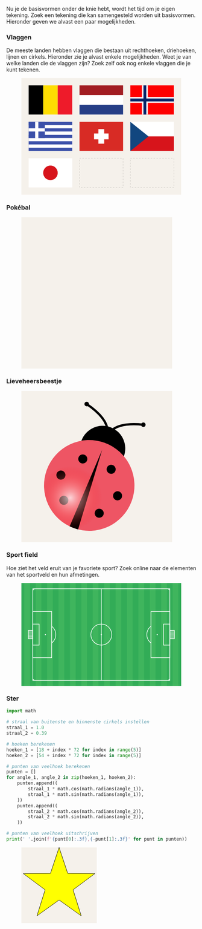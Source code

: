 Nu je de basisvormen onder de knie hebt, wordt het tijd om je eigen tekening. Zoek een tekening die kan samengesteld worden uit basisvormen. Hieronder geven we alvast een paar mogelijkheden.

### Vlaggen

De meeste landen hebben vlaggen die bestaan uit rechthoeken, driehoeken, lijnen en cirkels. Hieronder zie je alvast enkele mogelijkheden. Weet je van welke landen die de vlaggen zijn? Zoek zelf ook nog enkele vlaggen die je kunt tekenen.

<figure>
<svg id="vlaggen" width="550px" height="400px" viewBox="0 0 1100 800">

  <rect x="0" y="0" width="1100" height="800" fill="#F5F1EB" />

  <g id="belgium" transform="translate(50,50)" >
    <rect x="0" y="0" width="100" height="200" fill="black" />
    <rect x="100" y="0" width="100" height="200" fill="#fedd02" />
    <rect x="200" y="0" width="100" height="200" fill="#ee1b2a" />
  </g>

  <g id="netherlands" transform="translate(400,50)" >
    <rect x="0" y="0" width="300" height="200" fill="white" />
    <rect x="0" y="0" width="300" height="66.66" fill="#a21d22" />
    <rect x="0" y="133.333" width="300" height="66.66" fill="#263e86" />
  </g>

  <g id="norway" transform="translate(750,50)" >
    <rect x="0" y="0" width="300" height="200" fill="#fe0000" />
    <line x1="0" y1="100" x2="300" y2="100" stroke="white" stroke-width="40"/>
    <line x1="100" y1="0" x2="100" y2="200" stroke="white" stroke-width="40"/>
    <line x1="0" y1="100" x2="300" y2="100" stroke="#042568" stroke-width="20"/>
    <line x1="100" y1="0" x2="100" y2="200" stroke="#042568" stroke-width="20"/>
  </g>

  <g id="greece" transform="translate(50,300)" >
    <rect x="0" y="0" width="300" height="200" fill="#3b50a9" />
    <line x1="150" y1="0" x2="150" y2="200" stroke="white" stroke-width="300" stroke-dasharray="22.222 22.222" stroke-dashoffset="22.22" />
    <rect x="0" y="0" width="111.111" height="111.111" fill="#3b50a9" />
    <line x1="0" y1="55.555" x2="111.111" y2="55.555" stroke="white" stroke-width="22.222" />
    <line x1="55.555" y1="0" x2="55.555" y2="112.111" stroke="white" stroke-width="22.222" />
  </g>

  <g id="switzerland" transform="translate(400,300)" >
    <rect x="0" y="0" width="300" height="200" fill="#d82b25" />
    <line x1="100" y1="100" x2="200" y2="100" stroke="white" stroke-width="40"/>
    <line x1="150" y1="50" x2="150" y2="150" stroke="white" stroke-width="40" />
  </g>

  <g id="czechia" transform="translate(750,300)" >
    <rect x="0" y="0" width="300" height="100" fill="white" />
    <rect x="0" y="100" width="300" height="100" fill="#d7141b" />
    <polygon points="0,0, 125,100, 0,200" stroke="none" fill="#11467f" />
  </g>

  <g id="japan" transform="translate(50,550)" >
    <rect x="0" y="0" width="300" height="200" fill="white" />
    <circle cx="150" cy="100" r="50" fill="#d7141b" stroke="none" />
  </g>

  <g id="xxx" transform="translate(400,550)" >
    <rect x="0" y="0" width="300" height="200" fill="none" stroke="black" stroke-width="0.5" stroke-dasharray="10,10" />
  </g>

  <g id="yyy" transform="translate(750,550)" >
    <rect x="0" y="0" width="300" height="200" fill="none" stroke="black" stroke-width="0.5" stroke-dasharray="10,10" />
  </g>

</svg>
</figure>

### Pokébal

<figure>
<svg id="pokemon" xmlns="http://www.w3.org/2000/svg" version="1.1" width="400px" height="400px" viewBox="-100 -100 200 200">

  <defs>
    <radialGradient id="licht" cx="0.25" cy="0.20" r="0.35">
      <stop offset="0%" stop-color="rgb(255,255,255,0.75)" />
      <stop offset="100%" stop-color="rgb(255,0,0,0.0)" />
    </radialGradient>
    <radialGradient id="donker" cx="0.25" cy="0.25" r="1">
      <stop offset="0%" stop-color="white" />
      <stop offset="50%" stop-color="white" />
      <stop offset="100%" stop-color="#d6d6d6" />
    </radialGradient>
  </defs>

  <style>
    #pokemon .rooster {
      display: none;
    }
    #pokemon .rooster path {
      fill: none;
      stroke: royalblue;
      stroke-width: 600;
    }
  </style>

  <rect x="-100" y="-100" width="200" height="200" fill="#F5F1EB" />

  <g class="rooster">
    <path d="M-90,0 L180,0" stroke-dasharray="0.2,9.6,0.2,0"></path>
    <path d="M0,-90 L0,180" stroke-dasharray="0.2,9.6,0.2,0"></path>
    <path d="M-90,0 L180,0" stroke-dasharray="1,98,1,0"></path>
    <path d="M0,-90 L0,180" stroke-dasharray="1,98,1,0"></path>
  </g>

  <path stroke="none" fill="rgb(255,0,0,0.6)" d="
    M -90,0
    L 90,0
    A 90,90,0,0,0,-90,0"
  />
  <path stroke="none" fill="url(#donker)" d="
    M -90,0
    L 90,0
    A 90,90,0,0,1,-90,0"
  />

  <line x1="-90" y1="0" x2="90" y2="0" stroke="black" stroke-width="6" />
  <circle cx="0" cy="0" r="30" fill="white" stroke="black" stroke-width="6" />
  <circle cx="0" cy="0" r="20" fill="white" stroke="black" stroke-width="6" />
  <circle cx="0" cy="0" r="90" fill="url(#licht)"/>
  <circle cx="0" cy="0" r="90" fill="none" stroke="black" stroke-width="6" />

</svg>
</figure>

### Lieveheersbeestje

<figure>
<svg id="ladybug" xmlns="http://www.w3.org/2000/svg" version="1.1" width="400px" height="400px" viewBox="-100 -100 200 200">

  <defs>
    <clipPath id="lichaam-contour">
      <circle cx="0" cy="40" r="60" />
    </clipPath>
    <radialGradient id="ladybug-light" cx="0.35" cy="0.70" r="0.35">
      <stop offset="0%" stop-color="rgb(255,255,255,0.75)" />
      <stop offset="100%" stop-color="rgb(255,0,0,0.0)" />
    </radialGradient>
  </defs>

  <rect x="-100" y="-100" width="200" height="200" fill="#F5F1EB" />

  <g transform="translate(-10,-15)">
  <g transform="rotate(20,0,40)">
  <circle class="hoofd" cx="0" cy="-12" r="30" fill="black" />
  <circle class="lichaam" cx="0" cy="40" r="60" fill="#ee5564" />
  <polygon fill="black" points="0,-10 6,100 -6,100" clip-path="url(#lichaam-contour)" />
  <circle cx="-20" cy="10" r="6" fill="black" />
  <circle cx="20" cy="10" r="6" fill="black" />
  <circle cx="-40" cy="40" r="6" fill="black" />
  <circle cx="40" cy="40" r="6" fill="black" />
  <circle cx="-25" cy="70" r="6" fill="black" />
  <circle cx="25" cy="70" r="6" fill="black" />
  <circle cx="-40" cy="-60" r="3" fill="black" />
  <circle cx="40" cy="-60" r="3" fill="black" />

  <path stroke="black" stroke-width="3" d="M0,-27 Q0,-50,-40,-60" fill="none" />
  <path stroke="black" stroke-width="3" d="M0,-27 Q0,-50,40,-60" fill="none" />
  <circle cx="0" cy="40" r="60" fill="url(#ladybug-light)"/>
  </g>
  </g>

</svg>
</figure>

### Sport field

Hoe ziet het veld eruit van je favoriete sport? Zoek online naar de elementen van het sportveld en hun afmetingen.

<figure>
<svg id="soccer" xmlns="http://www.w3.org/2000/svg" width="560px" version="1.1" height="360px" viewBox="-70 -45 140 90">

  <style>
    #soccer .chalk {
      fill: none;
      stroke: white;
      stroke-width: 0.5;
    }
  </style>

  <defs>
    <clipPath id="speelveld">
      <rect x="-43.5" y="-10" width="10" height="20"  />
    </clipPath>
    <g id="half">
      <rect class="chalk" x="-60" y="-20.16" width="16.5" height="40.32" />
      <rect class="chalk" x="-60" y="-9.16" width="5.5" height="18.32" />
      <circle cx="-49" cy="0" r=".5" fill="white" stroke="none" />
      <circle class="chalk" cx="-49" cy="0" r="9.15" fill="none" clip-path="url(#speelveld)" />
      <path class="chalk" d="M-60,39 A1,1,0,0,1,-59,40" />
      <path class="chalk" d="M-60,-39 A1,1,0,0,0,-59,-40" />
      <rect class="chalk" x="-64" y="-3.66" width="4" height="7.32" />
      <line x1="-64" y1="0" x2="-60" y2="0" fill="none" stroke="white" stroke-width="7.32" stroke-dasharray="0.1 0.4" />
      <line x1="-62" y1="-3.66" x2="-62" y2="3.66" fill="none" stroke="white" stroke-width="4" stroke-dasharray="0.1 0.4" />
    </g>
  </defs>

  <rect x="-70" y="-50" width="140" height="100" fill="#3fb55d" stroke="none" />
  <line x1="-70" y1="0" x2="70" y2="0" stroke="#32ac57" stroke-width="100" stroke-dasharray="2.5 5 2.5 0" />

  <rect class="chalk" x="-60" y="-40" width="120" height="80" />
  <line class="chalk" x1="0" y1="-40" x2="0" y2="40" />
  <use href="#half" x="0" y="0" />
  <use href="#half" x="0" y="0" transform="scale(-1.0)" />

  <circle cx="0" cy="0" r=".5" fill="white" stroke="none" />
  <circle class="chalk" cx="0" cy="0" r="9.15" />

</svg>
</figure>

### Ster

```python
import math

# straal van buitenste en binnenste cirkels instellen
straal_1 = 1.0
straal_2 = 0.39

# hoeken berekenen
hoeken_1 = [18 + index * 72 for index in range(5)]
hoeken_2 = [54 + index * 72 for index in range(5)]

# punten van veelhoek berekenen
punten = []
for angle_1, angle_2 in zip(hoeken_1, hoeken_2):
    punten.append((
        straal_1 * math.cos(math.radians(angle_1)),
        straal_1 * math.sin(math.radians(angle_1)),
    ))
    punten.append((
        straal_2 * math.cos(math.radians(angle_2)),
        straal_2 * math.sin(math.radians(angle_2)),
    ))

# punten van veelhoek uitschrijven
print(' '.join(f'{punt[0]:.3f},{-punt[1]:.3f}' for punt in punten))
```

<figure>
<svg width="200px" height="200px" viewBox="-1 -1 2 2">
  <rect x="-1" y="-1" width="2" height="2" fill="#F5F1EB" />
  <polygon points="0.951,-0.309 0.229,-0.316 0.000,-1.000 -0.229,-0.316 -0.951,-0.309 -0.371,0.121 -0.588,0.809 -0.000,0.390 0.588,0.809 0.371,0.121" stroke="black" stroke-width="0.01" fill="yellow" />
</svg>
</figure>
